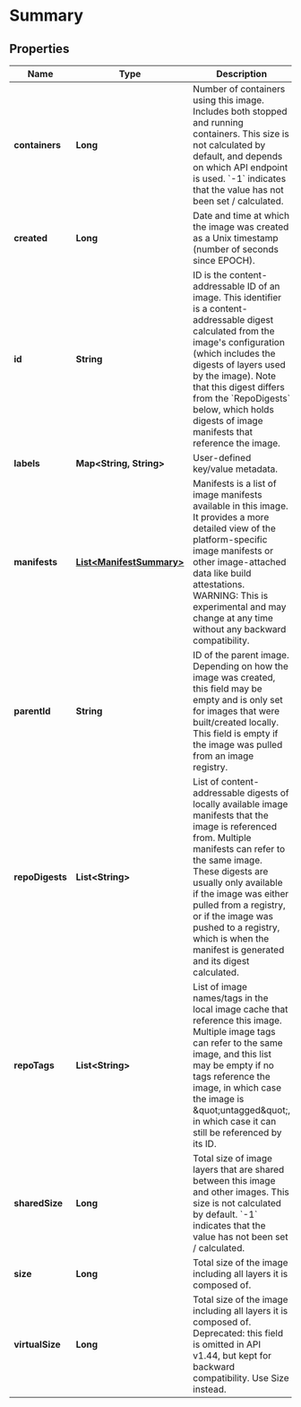 

# Summary


## Properties

| Name | Type | Description | Notes |
|------------ | ------------- | ------------- | -------------|
|**containers** | **Long** | Number of containers using this image. Includes both stopped and running containers.  This size is not calculated by default, and depends on which API endpoint is used. &#x60;-1&#x60; indicates that the value has not been set / calculated. |  |
|**created** | **Long** | Date and time at which the image was created as a Unix timestamp (number of seconds since EPOCH). |  |
|**id** | **String** | ID is the content-addressable ID of an image.  This identifier is a content-addressable digest calculated from the image&#39;s configuration (which includes the digests of layers used by the image).  Note that this digest differs from the &#x60;RepoDigests&#x60; below, which holds digests of image manifests that reference the image. |  |
|**labels** | **Map&lt;String, String&gt;** | User-defined key/value metadata. |  |
|**manifests** | [**List&lt;ManifestSummary&gt;**](ManifestSummary.md) | Manifests is a list of image manifests available in this image.  It provides a more detailed view of the platform-specific image manifests or other image-attached data like build attestations.  WARNING: This is experimental and may change at any time without any backward compatibility. |  [optional] |
|**parentId** | **String** | ID of the parent image.  Depending on how the image was created, this field may be empty and is only set for images that were built/created locally. This field is empty if the image was pulled from an image registry. |  |
|**repoDigests** | **List&lt;String&gt;** | List of content-addressable digests of locally available image manifests that the image is referenced from. Multiple manifests can refer to the same image.  These digests are usually only available if the image was either pulled from a registry, or if the image was pushed to a registry, which is when the manifest is generated and its digest calculated. |  |
|**repoTags** | **List&lt;String&gt;** | List of image names/tags in the local image cache that reference this image.  Multiple image tags can refer to the same image, and this list may be empty if no tags reference the image, in which case the image is \&quot;untagged\&quot;, in which case it can still be referenced by its ID. |  |
|**sharedSize** | **Long** | Total size of image layers that are shared between this image and other images.  This size is not calculated by default. &#x60;-1&#x60; indicates that the value has not been set / calculated. |  |
|**size** | **Long** | Total size of the image including all layers it is composed of. |  |
|**virtualSize** | **Long** | Total size of the image including all layers it is composed of.  Deprecated: this field is omitted in API v1.44, but kept for backward compatibility. Use Size instead. |  [optional] |



